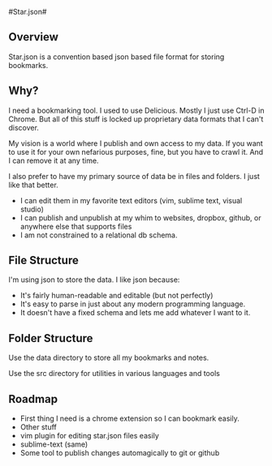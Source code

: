 #Star.json#

## Overview ##
Star.json is a convention based json based file format for storing bookmarks.

## Why? ##
I need a bookmarking tool.  I used to use Delicious.  Mostly I just use Ctrl-D in Chrome.  But all of this stuff is locked up proprietary data formats that I can't discover.

My vision is a world where I publish and own access to my data.  If you want to use it for your own nefarious purposes, fine, but you have to crawl it.  And I can remove it at any time.

I also prefer to have my primary source of data be in files and folders.  I just like that better.  

* I can edit them in my favorite text editors (vim, sublime text, visual studio)
* I can publish and unpublish at my whim to websites, dropbox, github, or anywhere else that supports files
* I am not constrained to a relational db schema.

## File Structure ##
I'm using json to store the data.  I like json because:

* It's fairly human-readable and editable (but not perfectly)
* It's easy to parse in just about any modern programming language.
* It doesn't have a fixed schema and lets me add whatever I want to it.

## Folder Structure ##
Use the data directory to store all my bookmarks and notes.

Use the src directory for utilities in various languages and tools

## Roadmap ##
* First thing I need is a chrome extension so I can bookmark easily.
* Other stuff
 * vim plugin for editing star.json files easily
 * sublime-text (same)
* Some tool to publish changes automagically to git or github




